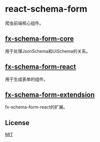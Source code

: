 # react-schema-form

爬虫前端核心组件。

## [fx-schema-form-core](./packages/fx-schema-form-core/readme.md)

用于处理JsonSchema和UiSchema的关系。

## [fx-schema-form-react](./packages/fx-schema-form-react/readme.md)

用于生成表单的组件。

## [fx-schema-form-extendsion](./packages/fx-schema-form-extendsion/readme.md)

fx-schema-form-react的扩展。

## License

[MIT](LICENSE.md)
